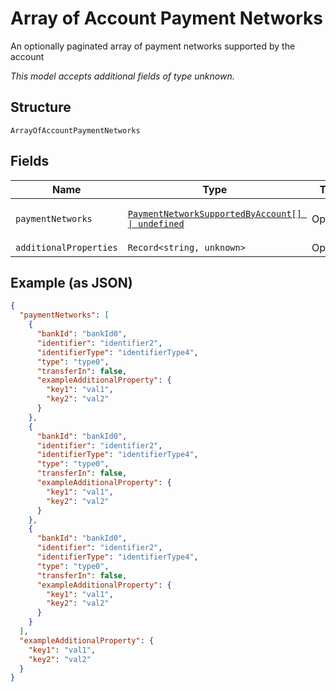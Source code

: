 
# Array of Account Payment Networks

An optionally paginated array of payment networks supported by the account

*This model accepts additional fields of type unknown.*

## Structure

`ArrayOfAccountPaymentNetworks`

## Fields

| Name | Type | Tags | Description |
|  --- | --- | --- | --- |
| `paymentNetworks` | [`PaymentNetworkSupportedByAccount[] \| undefined`](../../doc/models/payment-network-supported-by-account.md) | Optional | Array of payment networks |
| `additionalProperties` | `Record<string, unknown>` | Optional | - |

## Example (as JSON)

```json
{
  "paymentNetworks": [
    {
      "bankId": "bankId0",
      "identifier": "identifier2",
      "identifierType": "identifierType4",
      "type": "type0",
      "transferIn": false,
      "exampleAdditionalProperty": {
        "key1": "val1",
        "key2": "val2"
      }
    },
    {
      "bankId": "bankId0",
      "identifier": "identifier2",
      "identifierType": "identifierType4",
      "type": "type0",
      "transferIn": false,
      "exampleAdditionalProperty": {
        "key1": "val1",
        "key2": "val2"
      }
    },
    {
      "bankId": "bankId0",
      "identifier": "identifier2",
      "identifierType": "identifierType4",
      "type": "type0",
      "transferIn": false,
      "exampleAdditionalProperty": {
        "key1": "val1",
        "key2": "val2"
      }
    }
  ],
  "exampleAdditionalProperty": {
    "key1": "val1",
    "key2": "val2"
  }
}
```

